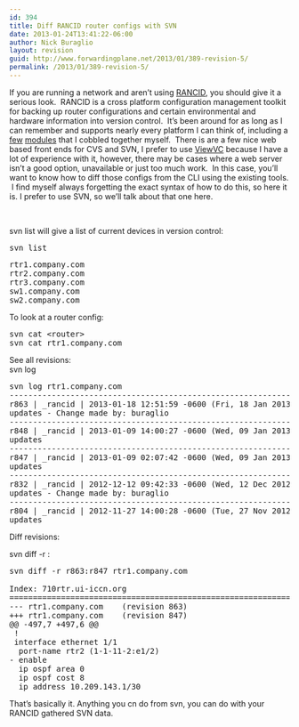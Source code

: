 ```yaml
---
id: 394
title: Diff RANCID router configs with SVN
date: 2013-01-24T13:41:22-06:00
author: Nick Buraglio
layout: revision
guid: http://www.forwardingplane.net/2013/01/389-revision-5/
permalink: /2013/01/389-revision-5/
---
```

If you are running a network and aren&#8217;t using <a href="http://shrubbery.net/rancid/" target="_blank">RANCID</a>, you should give it a serious look.  RANCID is a cross platform configuration management toolkit for backing up router configurations and certain environmental and hardware information into version control.  It&#8217;s been around for as long as I can remember and supports nearly every platform I can think of, including a <a title="VDXrancid contrib scripts" href="http://www.forwardingplane.net/2012/11/vdxrancid-contrib-scripts/" target="_blank">few</a> <a title="alurancid and pfrancid" href="http://www.forwardingplane.net/2011/06/alurancid-and-pfrancid/" target="_blank">modules</a> that I cobbled together myself.  There is are a few nice web based front ends for CVS and SVN, I prefer to use <a href="http://www.viewvc.org" target="_blank">ViewVC</a> because I have a lot of experience with it, however, there may be cases where a web server isn&#8217;t a good option, unavailable or just too much work.  In this case, you&#8217;ll want to know how to diff those configs from the CLI using the existing tools.  I find myself always forgetting the exact syntax of how to do this, so here it is. I prefer to use SVN, so we&#8217;ll talk about that one here.

&nbsp;

svn list will give a list of current devices in version control:

<pre>svn list</pre>

<pre>rtr1.company.com
rtr2.company.com
rtr3.company.com
sw1.company.com
sw2.company.com</pre>

To look at a router config:

<pre>svn cat &lt;router&gt;
svn cat rtr1.company.com</pre>

See all revisions:  
svn log <router>

<pre>svn log rtr1.company.com
------------------------------------------------------------------------
r863 | _rancid | 2013-01-18 12:51:59 -0600 (Fri, 18 Jan 2013) | 1 line
updates - Change made by: buraglio
------------------------------------------------------------------------
r848 | _rancid | 2013-01-09 14:00:27 -0600 (Wed, 09 Jan 2013) | 1 line
updates
------------------------------------------------------------------------
r847 | _rancid | 2013-01-09 02:07:42 -0600 (Wed, 09 Jan 2013) | 1 line
updates
------------------------------------------------------------------------
r832 | _rancid | 2012-12-12 09:42:33 -0600 (Wed, 12 Dec 2012) | 1 line
updates - Change made by: buraglio
------------------------------------------------------------------------
r804 | _rancid | 2012-11-27 14:00:28 -0600 (Tue, 27 Nov 2012) | 1 line
updates</pre>

Diff revisions:

svn diff -r <version1>:<version2> <router>

<pre>svn diff -r r863:r847 rtr1.company.com

Index: 710rtr.ui-iccn.org
===================================================================
--- rtr1.company.com	(revision 863)
+++ rtr1.company.com	(revision 847)
@@ -497,7 +497,6 @@
 !
 interface ethernet 1/1
  port-name rtr2 (1-1-11-2:e1/2)
- enable
  ip ospf area 0
  ip ospf cost 8
  ip address 10.209.143.1/30
</pre>

That&#8217;s basically it. Anything you cn do from svn, you can do with your RANCID gathered SVN data.